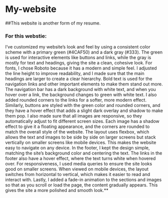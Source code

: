 # My-website


##This website is another form of my resume.

### For this webstie:
I’ve customized my website’s look and feel by using a consistent color scheme with a primary green (#4CAF50) and a dark gray (#333). The green is used for interactive elements like buttons and links, while the gray is mostly for text and headings, giving the site a clean, cohesive look.
For fonts, I chose Roboto because it has a modern and simple feel. I adjusted the line height to improve readability, and I made sure that the main headings are larger to create a clear hierarchy. Bold text is used for the navigation links and other important elements to make them stand out more.
The navigation bar has a dark background with white text, and when you hover over a link, the background changes to green with white text. I also added rounded corners to the links for a softer, more modern effect. Similarly, buttons are styled with the green color and rounded corners, and they have a hover effect that adds a slight dark overlay and shadow to make them pop.
I also made sure that all images are responsive, so they automatically adjust to fit different screen sizes. Each image has a shadow effect to give it a floating appearance, and the corners are rounded to match the overall style of the website.
The layout uses flexbox, which allows the text and images to be side by side on larger screens but stack vertically on smaller screens like mobile devices. This makes the website easy to navigate on any device. In the footer, I kept the design simple, matching the site’s background color and centering the text. The links in the footer also have a hover effect, where the text turns white when hovered over.
For responsiveness, I used media queries to ensure the site looks good on smaller screens. When viewed on mobile devices, the layout switches from horizontal to vertical, which makes it easier to read and interact with.
Lastly, I added a fade-in animation to the sections and images so that as you scroll or load the page, the content gradually appears. This gives the site a more polished and smooth look.**
